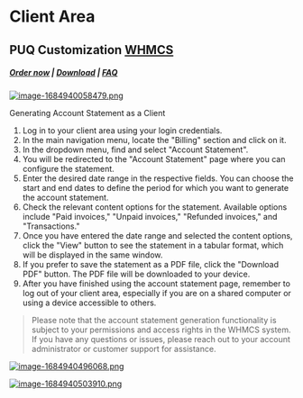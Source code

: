 # Client Area

## PUQ Customization **[WHMCS](https://puqcloud.com/link.php?id=77)**

#####  [Order now](https://puqcloud.com/whmcs-addon-puq-customization.php) | [Download](https://download.puqcloud.com/WHMCS/addons/PUQ-Customization/) | [FAQ](https://faq.puqcloud.com/)

[![image-1684940058479.png](https://doc.puq.info/uploads/images/gallery/2023-05/scaled-1680-/image-1684940058479.png)](https://doc.puq.info/uploads/images/gallery/2023-05/image-1684940058479.png)

Generating Account Statement as a Client
1. Log in to your client area using your login credentials.
2. In the main navigation menu, locate the "Billing" section and click on it.
3. In the dropdown menu, find and select "Account Statement".
4. You will be redirected to the "Account Statement" page where you can configure the statement.
5. Enter the desired date range in the respective fields. You can choose the start and end dates to define the period for which you want to generate the account statement.
6. Check the relevant content options for the statement. Available options include "Paid invoices," "Unpaid invoices," "Refunded invoices," and "Transactions."
7. Once you have entered the date range and selected the content options, click the "View" button to see the statement in a tabular format, which will be displayed in the same window.
8. If you prefer to save the statement as a PDF file, click the "Download PDF" button. The PDF file will be downloaded to your device.
9. After you have finished using the account statement page, remember to log out of your client area, especially if you are on a shared computer or using a device accessible to others.

>Please note that the account statement generation functionality is subject to your permissions and access rights in the WHMCS system. If you have any questions or issues, please reach out to your account administrator or customer support for assistance.

[![image-1684940496068.png](https://doc.puq.info/uploads/images/gallery/2023-05/scaled-1680-/image-1684940496068.png)](https://doc.puq.info/uploads/images/gallery/2023-05/image-1684940496068.png)

[![image-1684940503910.png](https://doc.puq.info/uploads/images/gallery/2023-05/scaled-1680-/image-1684940503910.png)](https://doc.puq.info/uploads/images/gallery/2023-05/image-1684940503910.png)
